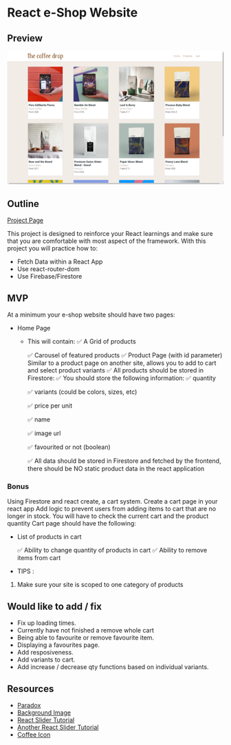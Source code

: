 # React e-Shop Website
## Preview
![Screenshot](/src/assets/images/Screenshot_127.png?raw=true "Site Preview")


## Outline

[Project Page](https://github.com/nology-tech/new-zealand-consultancy/tree/main/projects/eShop)

This project is designed to reinforce your React learnings and make sure that you are comfortable with most aspect of the framework.
With this project you will practice how to:

-   Fetch Data within a React App
-   Use react-router-dom
-   Use Firebase/Firestore

## MVP

At a minimum your e-shop website should have two pages:

-   Home Page
    -   This will contain:
        ✅   A Grid of products

        ✅   Carousel of featured products 
        ✅   Product Page (with id parameter) Similar to a product page on another site, allows you to add to cart and select product variants
✅   All products should be stored in Firestore:
    ✅   You should store the following information:
        ✅   quantity

        ✅   variants (could be colors, sizes, etc)

        ✅   price per unit

        ✅   name

        ✅   image url

        ✅   favourited or not (boolean)

        ✅  All data should be stored in Firestore and fetched by the frontend, there should be NO static product data in the react application

### Bonus

Using Firestore and react create, a cart system. Create a cart page in your react app Add logic to prevent users from adding items to cart that are no longer in stock. You will have to check the current cart and the product quantity Cart page should have the following:

-   List of products in cart

    ✅   Ability to change quantity of products in cart
    ✅   Ability to remove items from cart

-   TIPS :

1. Make sure your site is scoped to one category of products

## Would like to add / fix
- Fix up loading times. 
- Currently have not finished a remove whole cart
- Being able to favourite or remove favourite item.
- Displaying a favourites page.
- Add resposiveness. 
- Add variants to cart.
- Add increase / decrease qty functions based on individual variants. 


## Resources 
- [Paradox](https://paradoxroasters.com/)
- [Background Image](https://unsplash.com/photos/ivP3TYdLvw0)
- [React Slider Tutorial](https://www.youtube.com/watch?v=SK9AlIbexOE)
- [Another React Slider Tutorial](https://www.youtube.com/watch?v=l1MYfu5YWHc)
- [Coffee Icon](https://www.flaticon.com/free-icon/coffee-beans_3219300?term=coffee&page=1&position=13&page=1&position=13&related_id=3219300)




